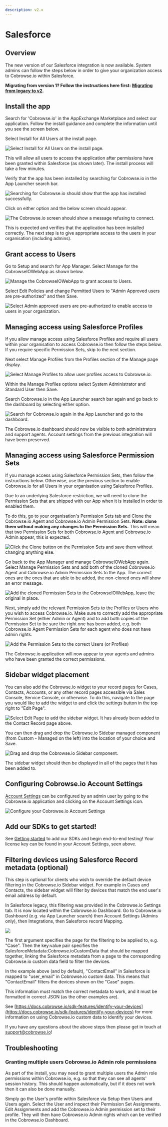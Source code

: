 ```yaml
---
description: v2.x
---
```


# Salesforce

## Overview

The new version of our Salesforce integration is now available. System admins can follow the steps below in order to give your organization access to Cobrowse.io within Salesforce.

**Migrating from version 1? Follow the instructions here first:** [**Migrating from legacy to v2**](migrating-from-legacy-to-v2.md)**.**

## Install the app

Search for 'Cobrowse.io' in the AppExchange Marketplace and select our application. Follow the install guidance and complete the information until you see the screen below.

Select Install for All Users at the install page.

![Select Install for All Users on the install page.](../../../.gitbook/assets/screenshot-2021-09-01-at-22.28.03.png)

This will allow all users to access the application after permissions have been granted within Salesforce \(as shown later\). The install process will take a few minutes.

Verify that the app has been installed by searching for Cobrowse.io in the App Launcher search bar.

![Searching for Cobrowse.io should show that the app has installed successfully.](../../../.gitbook/assets/screenshot-2021-09-01-at-22.36.37.png)

Click on either option and the below screen should appear.

![The Cobrowse.io screen should show a message refusing to connect.](../../../.gitbook/assets/screenshot-2021-09-01-at-22.38.50.png)

This is expected and verifies that the application has been installed correctly. The next step is to give appropriate access to the users in your organisation \(including admins\).

## Grant access to Users

Go to Setup and search for App Manager. Select Manage for the CobrowseIOWebApp as shown below.

![Manage the CobrowseIOWebApp to grant access to Users.](../../../.gitbook/assets/screenshot-2021-09-01-at-22.42.58.png)

Select Edit Policies and change Permitted Users to "Admin Approved users are pre-authorized" and then Save.

![Select Admin approved users are pre-authorized to enable access to users in your organization.](../../../.gitbook/assets/screenshot-2021-09-01-at-22.44.44.png)

## Managing access using Salesforce Profiles 

If you allow manage access using Salesforce Profiles and require all users within your organisation to access Cobrowse.io then follow the steps below. If you require specific Permission Sets, skip to the next section.

Next select Manage Profiles from the Profiles section of the Manage page display. 

![Select Manage Profiles to allow user profiles access to Cobrowse.io. ](../../../.gitbook/assets/screenshot-2021-09-01-at-22.47.33.png)

Within the Manage Profiles options select System Administrator and Standard User then Save. 

Search Cobrowse.io in the App Launcher search bar again and go back to the dashboard by selecting either option.

![Search for Cobrowse.io again in the App Launcher and go to the dashboard.](../../../.gitbook/assets/screenshot-2021-09-01-at-22.53.59.png)

The Cobrowse.io dashboard should now be visible to both administrators and support agents. Account settings from the previous integration will have been preserved.

## Managing access using Salesforce Permission Sets

If you manage access using Salesforce Permission Sets, then follow the instructions below. Otherwise, use the previous section to enable Cobrowse.io for all Users in your organisation using Salesforce Profiles.  

Due to an underlying Salesforce restriction, we will need to clone the Permission Sets that are shipped with our App when it is installed in order to enabled them. 

To do this, go to your organisation's Permission Sets tab and Clone the Cobrowse.io Agent and Cobrowse.io Admin Permission Sets. **Note: clone them without making any changes to the Permission Sets.** This will mean that two Permission Sets for both Cobrowse.io Agent and Cobrowse.io Admin appear, this is expected. 

![Click the Clone button on the Permission Sets and save them without changing anything else.](../../../.gitbook/assets/screenshot-2021-09-14-at-16.42.46.png)

Go back to the App Manager and manage CobrowseIOWebApp again. Select Manage Permission Sets and add both of the cloned Cobrowse.io Agent and Cobrowse.io Admin Permission Sets to the App. The correct ones are the ones that are able to be added, the non-cloned ones will show an error message. 

![Add the cloned Permission Sets to the CobrowseIOWebApp, leave the original in place.](../../../.gitbook/assets/screenshot-2021-09-14-at-16.44.57.png)

Next, simply add the relevant Permission Sets to the Profiles or Users who you wish to access Cobrowse.io. Make sure to correctly add the appropriate Permission Set \(either Admin or Agent\) and to add both copies of the Permission Set to be sure the right one has been added, e.g. both Cobrowse.io Agent Permission Sets for each agent who does not have admin rights.

![Add the Permission Sets to the correct Users \(or Profiles\)](../../../.gitbook/assets/screenshot-2021-09-14-at-16.46.41.png)

The Cobrowse.io application will now appear to your agents and admins who have been granted the correct permissions.

## Sidebar widget placement

You can also add the Cobrowse.io widget to your record pages for Cases, Contacts, Accounts, or any other record pages accessible via Sales Console, Service Console, or otherwise. To do this, navigate to the  page you would like to add the widget to and click the settings button in the top right to "Edit Page".

![Select Edit Page to add the sidebar widget. It has already been added to the Contact Record page above.](../../../.gitbook/assets/screenshot-2021-09-01-at-23.12.10.png)

You can then drag and drop the Cobrowse.io Sidebar managed component \(from Custom - Managed on the left\) into the location of your choice and Save.

![Drag and drop the Cobrowse.io Sidebar component.](../../../.gitbook/assets/screenshot-2021-09-01-at-23.15.09.png)

The sidebar widget should then be displayed in all of the pages that it has been added to.

## Configuring Cobrowse.io Account Settings

[Account Settings](../../../sdk-features/account-configuration.md) can be configured by an admin user by going to the Cobrowse.io application and clicking on the Account Settings icon.

![Configure your Cobrowse.io Account Settings](../../../.gitbook/assets/screenshot-2021-09-20-at-11.34.44.png)

## Add our SDKs to get started!

See [Getting started](../../../) to add our SDKs and begin end-to-end testing! Your license key can be found in your Account Settings, seen above.

## Filtering devices using Salesforce Record metadata \(optional\)

This step is optional for clients who wish to override the default device filtering in the Cobrowse.io Sidebar widget. For example in Cases and Contacts, the sidebar widget will filter by devices that match the end user's email address by default.

In Salesforce legacy, this filtering was provided in the Cobrowse.io Settings tab. It is now located within the Cobrowse.io Dashboard. Go to Cobrowse.io Dashboard \(e.g. via App Launcher search\) then Account Settings \(Admins only\), then Integrations, then Salesforce record Mapping. 

![](../../../.gitbook/assets/screenshot-2021-09-01-at-23.25.24.png)

The first argument specifies the page for the filtering to be applied to, e.g. "Case". Then the key:value pair specifies the SalesforceMetadata:Cobrowse.ioCustomData that should be mapped together, linking the Salesforce metadata from a page to the corresponding Cobrowse.io custom data field to filter the devices.

In the example above \(and by default\), "ContactEmail" in Salesforce is mapped to "user\_email" in Cobrowse.io custom data. This means that "ContactEmail" filters the devices shown on the "Case" pages.

This information must match the correct metadata to work, and it must be formatted in correct JSON \(as the other examples are\).

See [https://docs.cobrowse.io/sdk-features/identify-your-devices](https://docs.cobrowse.io/sdk-features/identify-your-devices) for more information on using Cobrowse.io custom data to identify your devices.

If you have any questions about the above steps then please get in touch at [support@cobrowse.io](mailto:support@cobrowse.io)!

## Troubleshooting

### Granting multiple users Cobrowse.io Admin role permissions

As part of the install, you may need to grant multiple users the Admin role permissions within Cobrowse.io, e.g. so that they can see all agents' session history. This should happen automatically, but if it does not work then it can also be done manually.

Simply go the User's profile within Salesforce via Setup then Users and Users again. Select the User and inspect their Permission Set Assignments. Edit Assignments and add the Cobrowse.io Admin permission set to their profile. They will then have Cobrowse.io Admin rights which can be verified in the Cobrowse.io Dashboard.

